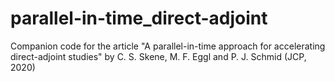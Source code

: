 # parallel-in-time_direct-adjoint
Companion code for the article "A parallel-in-time approach for accelerating direct-adjoint studies" by C. S. Skene, M. F. Eggl and P. J. Schmid (JCP, 2020)
